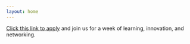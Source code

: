 ```yaml
---
layout: home
---
```

[Click this link to apply](/https://docs.google.com/forms/d/e/1FAIpQLSd0Yx6w6l0xELOh9Q9ByEleEBL5W5_90mN5DeNaYI9Tk9-Atw/viewform) and join us for a week of learning, innovation, and networking. 
